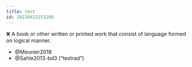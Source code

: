 ```yaml
---
title: text
id: 20220415253200
---
```


❌ A book or other written or printed work that consist of language formed on logical manner.

- @Meunier2018
- @Sahle2013-bd3 (“textrad”)
